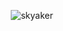 <p align="middle"> <img src="https://komarev.com/ghpvc/?username=skyaker&label=Profile%20views&color=0e75b6&style=flat" alt="skyaker" /> </p>
